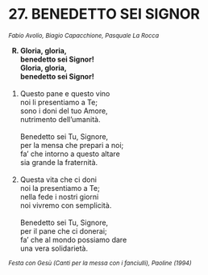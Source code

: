 # 27. BENEDETTO SEI SIGNOR

<sub><i>Fabio Avolio, Biagio Capacchione, Pasquale La Rocca</i></sub>
<ol>
	<b><li type="A" value="18">Gloria, gloria,<br>
		benedetto sei Signor!<br>
		Gloria, gloria,<br>
		benedetto sei Signor!</li></b><br>
	<li value="1">Questo pane e questo vino<br>
		noi li presentiamo a Te;<br>
		sono i doni del tuo Amore,<br>
		nutrimento dell’umanità.<br>
		<br>
		Benedetto sei Tu, Signore,<br>
		per la mensa che prepari a noi;<br>
		fa’ che intorno a questo altare<br>
		sia grande la fraternità.</li><br>
	<li>Questa vita che ci doni<br>
		noi la presentiamo a Te;<br>
		nella fede i nostri giorni<br>
		noi vivremo con semplicità.<br>
		<br>
		Benedetto sei Tu, Signore,<br>
		per il pane che ci donerai;<br>
		fa’ che al mondo possiamo dare<br>
		una vera solidarietà.</li>
</ol>
<sub><i>Festa con Gesù (Canti per la messa con i fanciulli), Paoline (1994)</i></sub>
